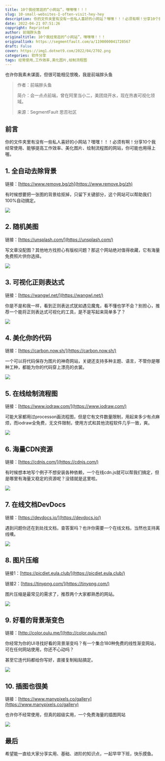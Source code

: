 ```yaml
---
title: 10个我经常逛的“小网站”，嘿嘿嘿！！！
slug: 10-small-websites-I-often-visit-hey-hey
description: 你的文件夹里有没有一些私人喜好的小网站？嘿嘿！！！必须有啊！分享10个我经常使用、能够提高工作效率、美化图片、绘制流程图的网站，你可能也用得上喔。
date: 2022-04-21 07:51:26
copyright: Reprinted
author: 前端胖头鱼
originaltitle: 10个我经常逛的“小网站”，嘿嘿嘿！！！
originallink: https://segmentfault.com/a/1190000041728567
draft: False
cover: https://img1.dotnet9.com/2022/04/2702.png
categories: 软件分享
tags: 经常使用,工作效率,美化图片,绘制流程图
---
```


也许你我素未谋面，但很可能相见恨晚，我是前端胖头鱼

>作者：前端胖头鱼
>
>简介：会一点点前端，曾在阿里当小二，美团烧开水，现在热衷可视化领域。
>
>来源：SegmentFault  思否社区 

## 前言

你的文件夹里有没有一些私人喜好的小网站？嘿嘿！！！必须有啊！分享10个我经常使用、能够提高工作效率、美化图片、绘制流程图的网站，你可能也用得上喔。

## 1. 全自动去除背景

链接：[https://www.remove.bg/zh](https://www.remove.bg/zh)

有时候想要把一张图的背景给抠掉，只留下关键部分，这个网站可以帮助我们100%自动搞定。

![](https://img1.dotnet9.com/2022/04/2701.gif)

## 2. 随机美图

链接：[https://unsplash.com/](https://unsplash.com/)

写文章没配图？其他地方找担心有版权问题？那这个网站绝对值得收藏，它有海量免费照片供你选择。

![](https://img1.dotnet9.com/2022/04/2702.png)

## 3. 可视化正则表达式

链接：[https://wangwl.net/](https://wangwl.net/)

你是不是和我一样，看到正则表达式犹如遇见魔鬼，看不懂也学不会？别担心，推荐一个能将正则表达式可视化的工具，是不是写起来简单多了？

![](https://img1.dotnet9.com/2022/04/2703.png)

## 4. 美化你的代码

链接：[https://carbon.now.sh/](https://carbon.now.sh/)

一个可以将代码保存为图片的神奇网站，关键还支持多种主题、语言，不管你是哪种工种，都能为你的代码穿上漂亮的衣裳。

![](https://img1.dotnet9.com/2022/04/2704.png)

## 5. 在线绘制流程图

链接：[https://www.iodraw.com/](https://www.iodraw.com/)

可能大家都用过processon画流程图，但是它有文件数量限制，用起来多少有点麻烦，而iodraw全免费，无文件限制，使用方式和其他流程软件几乎一致，爽。

![](https://img1.dotnet9.com/2022/04/2705.png)

## 6. 海量CDN资源

链接：[https://cdnjs.com/](https://cdnjs.com/)

有时候想本地写个例子不想安装各种依赖，一个在线cdn.js就可以帮我们搞定，但是哪里有海量又稳定的资源呢？没错就是这里啦。

![](https://img1.dotnet9.com/2022/04/2706.gif)

## 7. 在线文档DevDocs

链接：[https://devdocs.io/](https://devdocs.io/)

遇到问题你还在到处找文档，查答案吗？也许你需要一个在线文档，当然也支持离线噢。

![](https://img1.dotnet9.com/2022/04/2707.gif)

## 8. 图片压缩

链接1：[https://picdiet.eula.club/](https://picdiet.eula.club/)

链接2：[https://tinypng.com/](https://tinypng.com/)

图片压缩是最常见的需求了，推荐两个大家都熟悉的网站。

![](https://img1.dotnet9.com/2022/04/2708.png)

## 9. 好看的背景渐变色

链接：[http://color.oulu.me/](http://color.oulu.me/)

你经常为你的UI寻找好看的背景渐变吗？有一个集合180种免费的线性渐变网站，可在任何网站使用，你还不心动吗？

甚至它连代码都给你写好，直接复制粘贴搞定。

![](https://img1.dotnet9.com/2022/04/2709.gif)

## 10. 插图也很美

链接：[https://www.manypixels.co/gallery](https://www.manypixels.co/gallery)

也许你不经常使用，但真的超级实用，一个免费海量的插图网站

![](https://img1.dotnet9.com/2022/04/2710.png)

## 最后

希望能一直给大家分享实用、基础、进阶的知识点，一起早早下班，快乐摸鱼。
